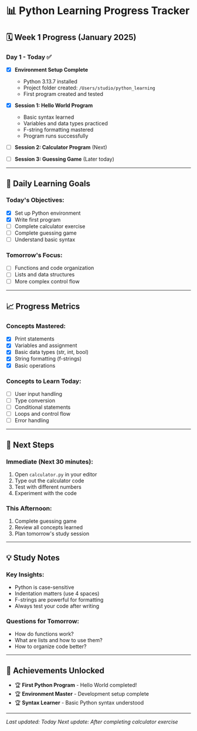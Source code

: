 # 📊 Python Learning Progress Tracker

## 🗓️ **Week 1 Progress (January 2025)**

### **Day 1 - Today** ✅
- [x] **Environment Setup Complete**
  - Python 3.13.7 installed
  - Project folder created: `/Users/studio/python_learning`
  - First program created and tested

- [x] **Session 1: Hello World Program**
  - Basic syntax learned
  - Variables and data types practiced
  - F-string formatting mastered
  - Program runs successfully

- [ ] **Session 2: Calculator Program** (Next)
- [ ] **Session 3: Guessing Game** (Later today)

---

## 🎯 **Daily Learning Goals**

### **Today's Objectives:**
- [x] Set up Python environment
- [x] Write first program
- [ ] Complete calculator exercise
- [ ] Complete guessing game
- [ ] Understand basic syntax

### **Tomorrow's Focus:**
- [ ] Functions and code organization
- [ ] Lists and data structures
- [ ] More complex control flow

---

## 📈 **Progress Metrics**

### **Concepts Mastered:**
- [x] Print statements
- [x] Variables and assignment
- [x] Basic data types (str, int, bool)
- [x] String formatting (f-strings)
- [x] Basic operations

### **Concepts to Learn Today:**
- [ ] User input handling
- [ ] Type conversion
- [ ] Conditional statements
- [ ] Loops and control flow
- [ ] Error handling

---

## 🚀 **Next Steps**

### **Immediate (Next 30 minutes):**
1. Open `calculator.py` in your editor
2. Type out the calculator code
3. Test with different numbers
4. Experiment with the code

### **This Afternoon:**
1. Complete guessing game
2. Review all concepts learned
3. Plan tomorrow's study session

---

## 💡 **Study Notes**

### **Key Insights:**
- Python is case-sensitive
- Indentation matters (use 4 spaces)
- F-strings are powerful for formatting
- Always test your code after writing

### **Questions for Tomorrow:**
- How do functions work?
- What are lists and how to use them?
- How to organize code better?

---

## 🎉 **Achievements Unlocked**

- 🏆 **First Python Program** - Hello World completed!
- 🏆 **Environment Master** - Development setup complete
- 🏆 **Syntax Learner** - Basic Python syntax understood

---

*Last updated: Today*
*Next update: After completing calculator exercise*
